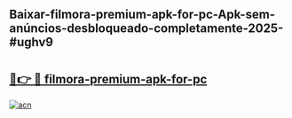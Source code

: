 ## Baixar-filmora-premium-apk-for-pc-Apk-sem-anúncios-desbloqueado-completamente-2025-#ughv9

# <h2><a href="https://ainizakaria.my?title=filmora-premium-apk-for-pc&ref=20M">🔗👉 🔴 filmora-premium-apk-for-pc</a></h2>

[![acn](https://github.com/user-attachments/assets/0f9c940e-d8b0-45ae-aac7-cd30a18b3e1c)](https://ainizakaria.my?title=filmora-premium-apk-for-pc&ref=20M)

